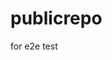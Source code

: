 # publicrepo
for e2e test

















































































































































































































































































































































































































































































































































